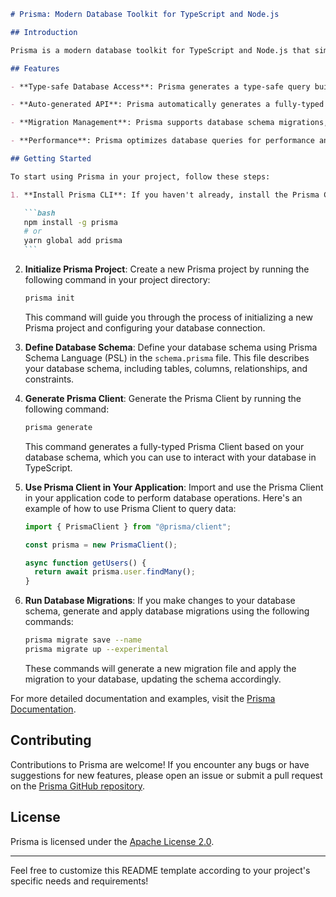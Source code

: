 ````md
# Prisma: Modern Database Toolkit for TypeScript and Node.js

## Introduction

Prisma is a modern database toolkit for TypeScript and Node.js that simplifies database access with a type-safe and auto-generated query builder. It provides a powerful ORM (Object-Relational Mapping) solution for working with databases, enabling developers to focus on building applications rather than dealing with complex SQL queries.

## Features

- **Type-safe Database Access**: Prisma generates a type-safe query builder based on your database schema, allowing you to write queries in TypeScript with full type safety.

- **Auto-generated API**: Prisma automatically generates a fully-typed and documented CRUD (Create, Read, Update, Delete) API based on your database schema, reducing boilerplate code and making database interactions straightforward.

- **Migration Management**: Prisma supports database schema migrations, allowing you to evolve your database schema over time while keeping track of changes using a version-controlled migration system.

- **Performance**: Prisma optimizes database queries for performance and efficiency, providing features like query batching and caching to minimize database roundtrips and improve application performance.

## Getting Started

To start using Prisma in your project, follow these steps:

1. **Install Prisma CLI**: If you haven't already, install the Prisma CLI globally on your machine using npm or yarn:

   ```bash
   npm install -g prisma
   # or
   yarn global add prisma
   ```
````

2. **Initialize Prisma Project**: Create a new Prisma project by running the following command in your project directory:

   ```bash
   prisma init
   ```

   This command will guide you through the process of initializing a new Prisma project and configuring your database connection.

3. **Define Database Schema**: Define your database schema using Prisma Schema Language (PSL) in the `schema.prisma` file. This file describes your database schema, including tables, columns, relationships, and constraints.

4. **Generate Prisma Client**: Generate the Prisma Client by running the following command:

   ```bash
   prisma generate
   ```

   This command generates a fully-typed Prisma Client based on your database schema, which you can use to interact with your database in TypeScript.

5. **Use Prisma Client in Your Application**: Import and use the Prisma Client in your application code to perform database operations. Here's an example of how to use Prisma Client to query data:

   ```typescript
   import { PrismaClient } from "@prisma/client";

   const prisma = new PrismaClient();

   async function getUsers() {
     return await prisma.user.findMany();
   }
   ```

6. **Run Database Migrations**: If you make changes to your database schema, generate and apply database migrations using the following commands:

   ```bash
   prisma migrate save --name
   prisma migrate up --experimental
   ```

   These commands will generate a new migration file and apply the migration to your database, updating the schema accordingly.

For more detailed documentation and examples, visit the [Prisma Documentation](https://www.prisma.io/docs).

## Contributing

Contributions to Prisma are welcome! If you encounter any bugs or have suggestions for new features, please open an issue or submit a pull request on the [Prisma GitHub repository](https://github.com/prisma/prisma).

## License

Prisma is licensed under the [Apache License 2.0](https://www.apache.org/licenses/LICENSE-2.0).

---

Feel free to customize this README template according to your project's specific needs and requirements!

```

```
